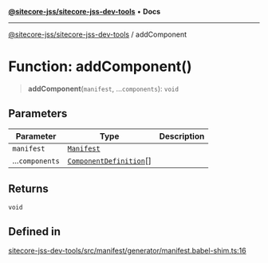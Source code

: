[**@sitecore-jss/sitecore-jss-dev-tools**](../README.md) • **Docs**

***

[@sitecore-jss/sitecore-jss-dev-tools](../README.md) / addComponent

# Function: addComponent()

> **addComponent**(`manifest`, ...`components`): `void`

## Parameters

| Parameter | Type | Description |
| ------ | ------ | ------ |
| `manifest` | [`Manifest`](../interfaces/Manifest.md) |  |
| ...`components` | [`ComponentDefinition`](../interfaces/ComponentDefinition.md)[] |  |

## Returns

`void`

## Defined in

[sitecore-jss-dev-tools/src/manifest/generator/manifest.babel-shim.ts:16](https://github.com/Sitecore/jss/blob/85fd9b813b01a71614ef7fb536485926ec8242cf/packages/sitecore-jss-dev-tools/src/manifest/generator/manifest.babel-shim.ts#L16)

